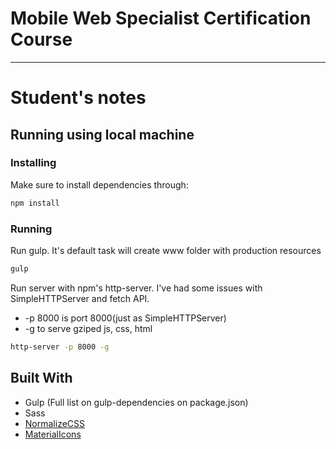 # Mobile Web Specialist Certification Course
---

# Student's notes


## Running using local machine

### Installing

Make sure to install dependencies through:

```sh
npm install
```

### Running
Run gulp. It's default task will create www folder with  production resources

```sh
gulp
```

Run server with npm's http-server. I've had some issues with SimpleHTTPServer and fetch API.
- -p 8000 is port 8000(just as SimpleHTTPServer)
- -g to serve gziped js, css, html
```sh
http-server -p 8000 -g
```

## Built With

* Gulp (Full list on gulp-dependencies on package.json)
* Sass
* [NormalizeCSS](https://cdnjs.cloudflare.com/ajax/libs/normalize/8.0.0/normalize.min.css)
* [MaterialIcons](https://material.io/tools/icons/)
